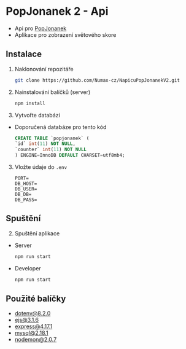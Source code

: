 # PopJonanek 2 - Api
* Api pro [PopJonanek](https://popjonanek.napicu.eu)
* Aplikace pro zobrazení světového skore
## Instalace 
1. Naklonování repozitáře
    ```sh
    git clone https://github.com/Numax-cz/NapicuPopJonanekV2.git
   ```
2. Nainstalování balíčků (server)
   ```sh
   npm install
   ``` 
4. Vytvořte databázi 
* Doporučená databáze pro tento kód 
    ```sql
    CREATE TABLE `popjonanek` (
    `id` int(11) NOT NULL,
    `counter` int(11) NOT NULL
    ) ENGINE=InnoDB DEFAULT CHARSET=utf8mb4;
    ```
3. Vložte údaje do `.env` 
    ```
    PORT=
    DB_HOST= 
    DB_USER=
    DB_DB=
    DB_PASS=
    ```
## Spuštění 
2. Spuštění aplikace
* Server
    ```sh
    npm run start
    ```
* Developer 
    ```sh
    npm run start
    ```
## Použité balíčky 
* dotenv@8.2.0
* ejs@3.1.6
* express@4.17.1
* mysql@2.18.1
* nodemon@2.0.7